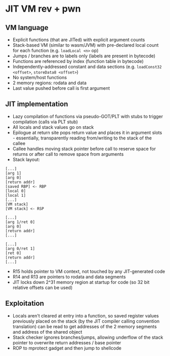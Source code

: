 # JIT VM rev + pwn

## VM language

- Explicit functions (that are JITed) with explicit argument counts
- Stack-based VM (similar to wasm/JVM) with pre-declared local count for each
  function (e.g. `loadLocal <n>` op)
- Jumps / branches are to labels only (labels are present in bytecode)
- Functions are referenced by index (function table in bytecode)
- Independently-addressed constant and data sections (e.g. `loadConst32
  <offset>`, `storeData8 <offset>`)
- No system/host functions
- 2 memory regions: rodata and data
- Last value pushed before call is first argument

## JIT implementation

- Lazy compilation of functions via pseudo-GOT/PLT with stubs to trigger
  compilation (calls via PLT stub)
- All locals and stack values go on stack
- Epilogue at return site pops return value and places it in argument slots -
  essentially, transparently reading from/writing to the stack of the callee
- Callee handles moving stack pointer before call to reserve space for returns
  or after call to remove space from arguments
- Stack layout:
```
[...]
[arg 1]
[arg 0]
[return addr]
[saved RBP] <- RBP
[local 0]
[local 1]
[...]
[VM stack]
[VM stack] <- RSP
```
```
[...]
[arg 1/ret 0]
[arg 0]
[return addr]
[...]
```
```
[...]
[arg 0/ret 1]
[ret 0]
[return addr]
[...]
```
- R15 holds pointer to VM context, not touched by any JIT-generated code
- R14 and R13 are pointers to rodata and data segments
- JIT locks down 2^31 memory region at startup for code (so 32 bit relative
  offsets can be used)


## Exploitation

- Locals aren't cleared at entry into a function, so saved register values
  previously placed on the stack (by the JIT compiler calling convention
  translation) can be read to get addresses of the 2 memory segments and address
  of the shared object
- Stack checker ignores branches/jumps, allowing underflow of the stack pointer
  to overwrite return addresses / base pointer
- ROP to mprotect gadget and then jump to shellcode
